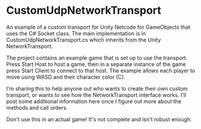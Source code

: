# CustomUdpNetworkTransport
An example of a custom transport for Unity Netcode for GameObjects that uses the C# Socket class. The main implementation is in CustomUdpNetworkTransport.cs which inherits from the Unity NetworkTransport.

The project contains an example game that is set up to use the transport. Press Start Host to host a game, then in a separate instance of the game press Start Client to connect to that host. The example allows each player to move using WASD and their character color (C).

I'm sharing this to help anyone out who wants to create their own custom transport, or wants to see how the NetworkTransport interface works. I'll post some additional information here once I figure out more about the methods and call orders.

Don't use this in an actual game! It's not complete and isn't robust enough.
